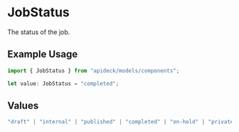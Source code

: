 # JobStatus

The status of the job.

## Example Usage

```typescript
import { JobStatus } from "apideck/models/components";

let value: JobStatus = "completed";
```

## Values

```typescript
"draft" | "internal" | "published" | "completed" | "on-hold" | "private"
```